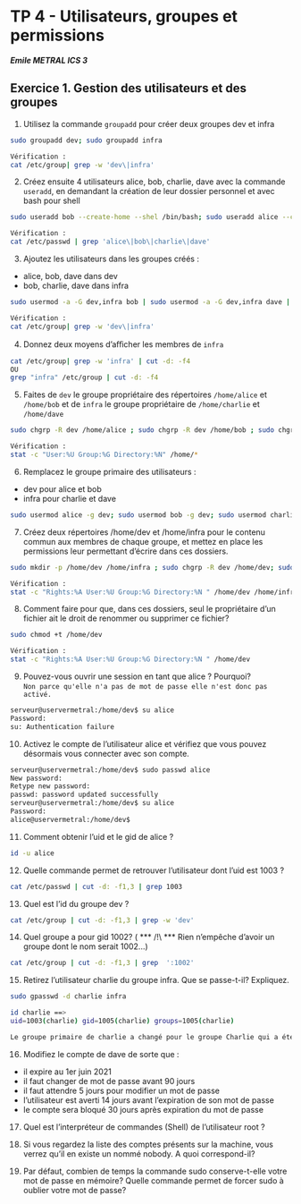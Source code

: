 # TP 4 - Utilisateurs, groupes et permissions
***Emile METRAL ICS 3***

## Exercice 1. Gestion des utilisateurs et des groupes

1. Utilisez la commande `groupadd` pour créer deux groupes dev et infra
```bash
sudo groupadd dev; sudo groupadd infra

Vérification : 
cat /etc/group| grep -w 'dev\|infra'
```

2. Créez ensuite 4 utilisateurs alice, bob, charlie, dave avec la commande `useradd`, en demandant la création de leur dossier personnel et avec bash pour shell
```bash
sudo useradd bob --create-home --shel /bin/bash; sudo useradd alice --create-home --shel /bin/bash; sudo useradd charlie --create-home --shel /bin/bash; sudo useradd dave --create-home --shel /bin/bash; 

Vérification : 
cat /etc/passwd | grep 'alice\|bob\|charlie\|dave'
```

3. Ajoutez les utilisateurs dans les groupes créés :
- alice, bob, dave dans dev
- bob, charlie, dave dans infra

```bash
sudo usermod -a -G dev,infra bob | sudo usermod -a -G dev,infra dave | sudo usermod -a -G dev alice | sudo usermod -a -G infra charlie 

Vérification : 
cat /etc/group| grep -w 'dev\|infra' 
```

4. Donnez deux moyens d’aﬀicher les membres de `infra`
```bash
cat /etc/group| grep -w 'infra' | cut -d: -f4
OU 
grep "infra" /etc/group | cut -d: -f4
```

5. Faites de `dev` le groupe propriétaire des répertoires `/home/alice` et `/home/bob` et de `infra` le groupe propriétaire de `/home/charlie` et `/home/dave`
```bash
sudo chgrp -R dev /home/alice ; sudo chgrp -R dev /home/bob ; sudo chgrp -R infra /home/charlie ; sudo chgrp -R infra /home/dave ; 

Vérification : 
stat -c "User:%U Group:%G Directory:%N" /home/*
```

6. Remplacez le groupe primaire des utilisateurs :
- dev pour alice et bob
- infra pour charlie et dave

```bash
sudo usermod alice -g dev; sudo usermod bob -g dev; sudo usermod charlie -g infra; sudo usermod dave -g infra
```

7. Créez deux répertoires /home/dev et /home/infra pour le contenu commun aux membres de chaque groupe, et mettez en place les permissions leur permettant d’écrire dans ces dossiers. 
```bash 
sudo mkdir -p /home/dev /home/infra ; sudo chgrp -R dev /home/dev; sudo chgrp -R infra /home/infra ; sudo chmod -R g+w /home/dev ; sudo chmod -R g+w /home/infra

Vérification : 
stat -c "Rights:%A User:%U Group:%G Directory:%N " /home/dev /home/infra
``` 
8. Comment faire pour que, dans ces dossiers, seul le propriétaire d’un fichier ait le droit de renommer ou supprimer ce fichier?
```bash 
sudo chmod +t /home/dev

Vérification : 
stat -c "Rights:%A User:%U Group:%G Directory:%N " /home/dev 
```
9. Pouvez-vous ouvrir une session en tant que alice ? Pourquoi?<br>
`Non parce qu'elle n'a pas de mot de passe elle n'est donc pas activé.`
```bash 
serveur@uservermetral:/home/dev$ su alice
Password: 
su: Authentication failure
```
10. Activez le compte de l’utilisateur alice et vérifiez que vous pouvez désormais vous connecter avec son compte.
```bash
serveur@uservermetral:/home/dev$ sudo passwd alice
New password: 
Retype new password:
passwd: password updated successfully
serveur@uservermetral:/home/dev$ su alice
Password: 
alice@uservermetral:/home/dev$ 
```
11. Comment obtenir l’uid et le gid de alice ?
```bash 
id -u alice
```
12. Quelle commande permet de retrouver l’utilisateur dont l’uid est 1003 ?
```bash 
cat /etc/passwd | cut -d: -f1,3 | grep 1003
```
13. Quel est l’id du groupe dev ?
```bash
cat /etc/group | cut -d: -f1,3 | grep -w 'dev'
```
14. Quel groupe a pour gid 1002? ( *** /!\ *** Rien n’empêche d’avoir un groupe dont le nom serait 1002...)
```bash 
cat /etc/group | cut -d: -f1,3 | grep  ':1002'
```
15. Retirez l’utilisateur charlie du groupe infra. Que se passe-t-il? Expliquez.

```bash
sudo gpasswd -d charlie infra

id charlie ==> 
uid=1003(charlie) gid=1005(charlie) groups=1005(charlie)

Le groupe primaire de charlie a changé pour le groupe Charlie qui a été créé après la supression car un utilisateur ne peut pas être sans groupe. 
```

16. Modifiez le compte de dave de sorte que :
- il expire au 1er juin 2021
- il faut changer de mot de passe avant 90 jours
- il faut attendre 5 jours pour modifier un mot de passe
- l’utilisateur est averti 14 jours avant l’expiration de son mot de passe
- le compte sera bloqué 30 jours après expiration du mot de passe

17. Quel est l’interpréteur de commandes (Shell) de l’utilisateur root ?

18. Si vous regardez la liste des comptes présents sur la machine, vous verrez qu’il en existe un nommé nobody. A quoi correspond-il?

19. Par défaut, combien de temps la commande sudo conserve-t-elle votre mot de passe en mémoire? Quelle commande permet de forcer sudo à oublier votre mot de passe?